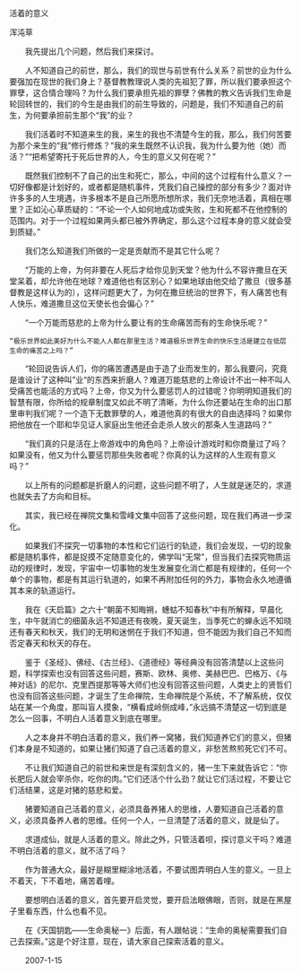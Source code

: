 活着的意义

浑沌草


　　我先提出几个问题，然后我们来探讨。

　　人不知道自己的前世，那么，我们的现世与前世有什么关系？前世的业为什么要强加在现世的我们身上？基督教教理说人类的先祖犯了罪，所以我们要承担这个罪孽，这合情合理吗？为什么我们要承担先祖的罪孽？佛教的教义告诉我们生命是轮回转世的，我们的今生是由我们的前生导致的，问题是，我们不知道自己的前生，为何要承担前生那个“我”的业？

　　我们活着时不知道来生的我，来生的我也不清楚今生的我，那么，我们何苦要为那个来生的“我”修行修炼？“我的来生既然不认识我，我为什么要为他（她）而活？”“把希望寄托于死后世界的人，今生的意义又何在呢？”

　　既然我们控制不了自己的出生和死亡，那么，中间的这个过程有什么意义？一切好像都是计划好的，或者都是随机事件，凭我们自己操控的部分有多少？面对许许多多的人生境遇，许多根本不是自己所愿所想所求，我们无奈地活着，真相在哪里？正如沁心草质疑的：“不论一个人如何地成功或失败，生和死都不在他控制的范围内。对于一个过程如果两头都已被外界确定，那么这个过程本身的意义就会受到质疑。”

　　我们怎么知道我们所做的一定是贡献而不是其它什么呢？

　　“万能的上帝，为何非要在人死后才给你见到天堂？他为什么不容许撒旦在天堂呆着，却允许他在地球？难道他也有区别心？如果地球由他交给了撒旦（很多基督教是这样认为的），这样问题更大了，为何在撒旦统治的世界下，有人痛苦也有人快乐，难道撒旦这位天使长也会偏心？”

　　“一个万能而慈悲的上帝为什么要让有的生命痛苦而有的生命快乐呢？”

    “极乐世界如此美好为什么不能人人都在那里生活？难道极乐世界生命的快乐生活是建立在低层生命的痛苦之上吗？”

　　“轮回说告诉人们，你的痛苦遭遇是由于造了业而发生的，那么我要问，究竟是谁设计了这种叫”业“的东西来折磨人？难道万能慈悲的上帝设计不出一种不叫人受痛苦也能活的方式吗？上帝，你又为什么要惩罚人的过错呢？你明明知道我们的智慧有限，你所给的规章制度又如此不明了清晰，为什么你还要站在生命的出口那里审判我们呢？一个造下无数罪孽的人，难道他真的有很大的自由选择吗？如果你把他放在一个耶和华见证人家庭出生他还会走杀人放火的那条人生道路吗？”

　　“我们真的只是活在上帝游戏中的角色吗？上帝设计游戏时和你商量过了吗？如果没有，他又为什么要惩罚那些失败者呢？你真的认为这样的人生观有意义吗？”

　　以上所有的问题都是折磨人的问题，这些问题不明了，人生就是迷茫的，求道也就失去了方向和目标。

　　其实，我已经在禅院文集和雪峰文集中回答了这些问题，现在我们再进一步深化。

　　如果我们不探究一切事物的本性和它们运行的轨迹，我们会发现，一切的现象都是随机事件，都是捉摸不定随意变化的，佛学叫“无常”，但当我们去探究物质运动的规律时，发现，宇宙中一切事物的发生发展变化消亡都是有规律的，任何一个单个的事物，都是有其运行轨道的，如果不再附加任何的外力，事物会永久地遵循其本来的轨道运行。

　　我在《天启篇》之六十“朝菌不知晦朔，蟪蛄不知春秋”中有所解释，早晨化生，中午就消亡的细菌永远不知道还有夜晚，夏天诞生，当季死亡的蝉永远不知晓还有春天和秋天，我们的无明和迷惘在于我们不知道，但不能因为我们自己不知而否定春天和秋天的存在。

　　鉴于《圣经》、佛经、《古兰经》、《道德经》等经典没有回答清楚以上这些问题，科学探索也没有回答这些问题，赛斯、欧林、奥修、美赫巴巴、巴格万、《与神对话》的尼尔、克里西提那等等大师们也没有回答这些问题，人类史上的贤哲们也没有回答这些问题，才诞生了生命禅院，生命禅院是个系统，不了解系统，仅仅站在某一个角度，那叫盲人摸象，“横看成岭侧成峰，”永远搞不清楚这一切到底是怎么一回事，不明白人活着意义到底在哪里。

　　人之本身并不明白活着的意义，我们养一窝猪，我们知道养它们的意义，但猪们本身是不知道的，如果让猪们知道了自己活着的意义，非愁苦熬煎死它们不可。

　　不让我们知道自己的前世和来世是有深刻含义的，猪一生下来就告诉它：“你长肥后人就会宰杀你，吃你的肉。”它们还活个什么劲？就让它们活过程，不要让它们活结果，这是对猪的慈悲和爱。

　　猪要知道自己活着的意义，必须具备养猪人的思维，人要知道自己活着的意义，必须具备养人者的思维。任何一个人，一旦清楚了活着的意义，就是仙了。

　　求道成仙，就是人活着的意义。除此之外，只管活着呗，探讨意义干吗？难道不明白活着的意义，就不活了吗？

　　作为普通大众，最好是糊里糊涂地活着，不要试图弄明白人生的意义。一旦上不着天，下不着地，痛苦着哩。

　　要想明白活着的意义，首先要开启灵觉，要开启法眼佛眼，否则，就是在黑屋子里看东西，什么也看不见。

　　在《天国钥匙——生命奥秘一》后面，有人跟帖说：“生命的奥秘需要我们自己去探索。”这是个好注意，现在，请大家自己探索活着的意义。

　　2007-1-15



